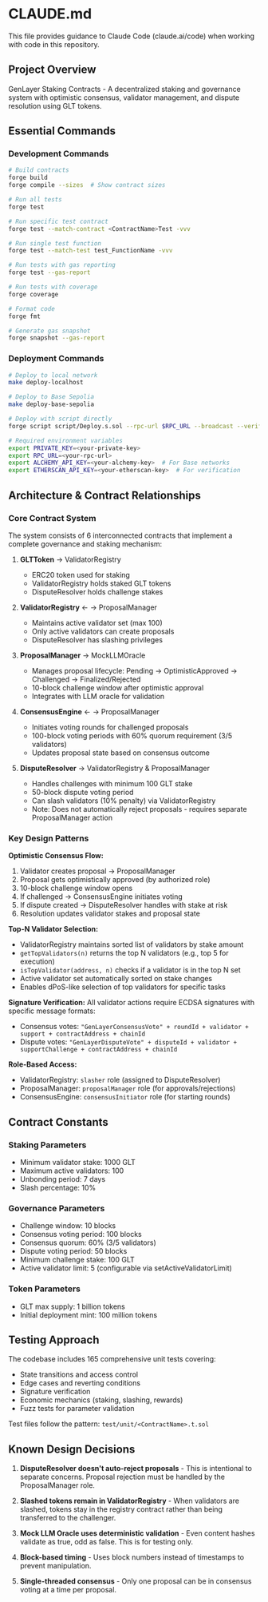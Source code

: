 # CLAUDE.md

This file provides guidance to Claude Code (claude.ai/code) when working with code in this repository.

## Project Overview

GenLayer Staking Contracts - A decentralized staking and governance system with optimistic consensus, validator management, and dispute resolution using GLT tokens.

## Essential Commands

### Development Commands
```bash
# Build contracts
forge build
forge compile --sizes  # Show contract sizes

# Run all tests
forge test

# Run specific test contract
forge test --match-contract <ContractName>Test -vvv

# Run single test function
forge test --match-test test_FunctionName -vvv

# Run tests with gas reporting
forge test --gas-report

# Run tests with coverage
forge coverage

# Format code
forge fmt

# Generate gas snapshot
forge snapshot --gas-report
```

### Deployment Commands
```bash
# Deploy to local network
make deploy-localhost

# Deploy to Base Sepolia
make deploy-base-sepolia

# Deploy with script directly
forge script script/Deploy.s.sol --rpc-url $RPC_URL --broadcast --verify

# Required environment variables
export PRIVATE_KEY=<your-private-key>
export RPC_URL=<your-rpc-url>
export ALCHEMY_API_KEY=<your-alchemy-key>  # For Base networks
export ETHERSCAN_API_KEY=<your-etherscan-key>  # For verification
```

## Architecture & Contract Relationships

### Core Contract System
The system consists of 6 interconnected contracts that implement a complete governance and staking mechanism:

1. **GLTToken** → ValidatorRegistry
   - ERC20 token used for staking
   - ValidatorRegistry holds staked GLT tokens
   - DisputeResolver holds challenge stakes

2. **ValidatorRegistry** ← → ProposalManager
   - Maintains active validator set (max 100)
   - Only active validators can create proposals
   - DisputeResolver has slashing privileges

3. **ProposalManager** → MockLLMOracle
   - Manages proposal lifecycle: Pending → OptimisticApproved → Challenged → Finalized/Rejected
   - 10-block challenge window after optimistic approval
   - Integrates with LLM oracle for validation

4. **ConsensusEngine** ← → ProposalManager
   - Initiates voting rounds for challenged proposals
   - 100-block voting periods with 60% quorum requirement (3/5 validators)
   - Updates proposal state based on consensus outcome

5. **DisputeResolver** → ValidatorRegistry & ProposalManager
   - Handles challenges with minimum 100 GLT stake
   - 50-block dispute voting period
   - Can slash validators (10% penalty) via ValidatorRegistry
   - Note: Does not automatically reject proposals - requires separate ProposalManager action

### Key Design Patterns

**Optimistic Consensus Flow:**
1. Validator creates proposal → ProposalManager
2. Proposal gets optimistically approved (by authorized role)
3. 10-block challenge window opens
4. If challenged → ConsensusEngine initiates voting
5. If dispute created → DisputeResolver handles with stake at risk
6. Resolution updates validator stakes and proposal state

**Top-N Validator Selection:**
- ValidatorRegistry maintains sorted list of validators by stake amount
- `getTopValidators(n)` returns the top N validators (e.g., top 5 for execution)
- `isTopValidator(address, n)` checks if a validator is in the top N set
- Active validator set automatically sorted on stake changes
- Enables dPoS-like selection of top validators for specific tasks

**Signature Verification:**
All validator actions require ECDSA signatures with specific message formats:
- Consensus votes: `"GenLayerConsensusVote" + roundId + validator + support + contractAddress + chainId`
- Dispute votes: `"GenLayerDisputeVote" + disputeId + validator + supportChallenge + contractAddress + chainId`

**Role-Based Access:**
- ValidatorRegistry: `slasher` role (assigned to DisputeResolver)
- ProposalManager: `proposalManager` role (for approvals/rejections)
- ConsensusEngine: `consensusInitiator` role (for starting rounds)

## Contract Constants

### Staking Parameters
- Minimum validator stake: 1000 GLT
- Maximum active validators: 100
- Unbonding period: 7 days
- Slash percentage: 10%

### Governance Parameters
- Challenge window: 10 blocks
- Consensus voting period: 100 blocks
- Consensus quorum: 60% (3/5 validators)
- Dispute voting period: 50 blocks
- Minimum challenge stake: 100 GLT
- Active validator limit: 5 (configurable via setActiveValidatorLimit)

### Token Parameters
- GLT max supply: 1 billion tokens
- Initial deployment mint: 100 million tokens

## Testing Approach

The codebase includes 165 comprehensive unit tests covering:
- State transitions and access control
- Edge cases and reverting conditions
- Signature verification
- Economic mechanics (staking, slashing, rewards)
- Fuzz tests for parameter validation

Test files follow the pattern: `test/unit/<ContractName>.t.sol`

## Known Design Decisions

1. **DisputeResolver doesn't auto-reject proposals** - This is intentional to separate concerns. Proposal rejection must be handled by the ProposalManager role.

2. **Slashed tokens remain in ValidatorRegistry** - When validators are slashed, tokens stay in the registry contract rather than being transferred to the challenger.

3. **Mock LLM Oracle uses deterministic validation** - Even content hashes validate as true, odd as false. This is for testing only.

4. **Block-based timing** - Uses block numbers instead of timestamps to prevent manipulation.

5. **Single-threaded consensus** - Only one proposal can be in consensus voting at a time per proposal.
